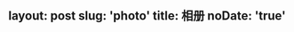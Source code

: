 layout: post
slug: 'photo'
title: 相册
noDate: 'true'
---
<link type="text/css" href="/fancybox/jquery.fancybox.css" rel="stylesheet">
<div class="instagram"><section class="archives album"><ul class="img-box-ul"></ul></section></div>